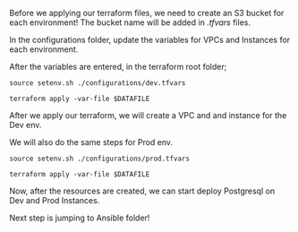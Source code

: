 Before we applying our terraform files, we need to create an S3 bucket for each environment! The bucket name will be added in _.tfvars_ files.

In the configurations folder, update the variables for VPCs and Instances for each environment. 

After the variables are entered, in the terraform root folder;

`source setenv.sh ./configurations/dev.tfvars`

`terraform apply -var-file $DATAFILE`

After we apply our terraform, we will create a VPC and and instance for the Dev env. 

We will also do the same steps for Prod env.

`source setenv.sh ./configurations/prod.tfvars`

`terraform apply -var-file $DATAFILE`


Now, after the resources are created, we can start deploy Postgresql on Dev and Prod Instances. 

Next step is jumping to Ansible folder!